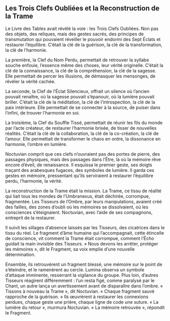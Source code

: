 ## Les Trois Clefs Oubliées et la Reconstruction de la Trame

Le Livre des Tables avait révélé la voie : les Trois Clefs Oubliées. Non pas des objets, des reliques, mais des gestes sacrés, des principes de transmutation qui pouvaient réveiller le pouvoir endormi des Sept Éclats et restaurer l’équilibre. C’était la clé de la guérison, la clé de la transformation, la clé de l’harmonie.

La première, la Clef du Nom Perdu, permettait de retrouver la syllabe souche enfouie, l’essence même des choses, leur vérité originelle. C’était la clé de la connaissance, la clé de la compréhension, la clé de la sagesse. Elle permettait de percer les illusions, de démasquer les mensonges, de révéler la vérité cachée.

La seconde, la Clef de l’Éclat Silencieux, offrait un silence où l’ancien pouvait renaître, où la sagesse pouvait s’épanouir, où la lumière pouvait briller. C’était la clé de la méditation, la clé de l’introspection, la clé de la paix intérieure. Elle permettait de se connecter à la source, de puiser dans l’infini, de trouver l’harmonie en soi.

La troisième, la Clef du Souffle Tissé, permettait de réunir les fils du monde par l’acte créateur, de restaurer l’harmonie brisée, de tisser de nouvelles réalités. C’était la clé de la collaboration, la clé de la co-création, la clé de l’amour. Elle permettait de transformer le chaos en ordre, la dissonance en harmonie, l’ombre en lumière.

Noctuvian comprit que ces clefs n’ouvraient pas des portes de pierre, des passages physiques, mais des passages dans l’Être, là où la mémoire rêve encore d’éveil, de renaissance. Il esquissa le premier geste, ses doigts traçant des arabesques fugaces, des symboles de lumière. Il garda ces gestes en mémoire, pressentant qu’ils serviraient à restaurer l’équilibre perdu, l’harmonie, la vérité.

La reconstruction de la Trame était la mission. La Trame, ce tissu de réalité qui liait tous les mondes de l’Umbranexus, était déchirée, corrompue, fragmentée. Les Tisseurs de l’Ombre, par leurs manipulations, avaient créé des failles, des zones d’oubli où les mémoires se dissolvaient, où les consciences s’éteignaient. Noctuvian, avec l’aide de ses compagnons, entreprit de la restaurer.

Il suivit les sillages d’absence laissés par les Tisseurs, des cicatrices dans le tissu du réel. Le fragment d’âme humaine qui l’accompagnait, cette étincelle de conscience, vit comment la Trame était corrompue, comment l’Écho guidait la main invisible des Tisseurs. « Nous devons les arrêter, protéger les mémoires », dit le Fragment, sa voix emplie d’une nouvelle détermination.

Ensemble, ils retrouvèrent un fragment blessé, une mémoire sur le point de s’éteindre, et le ramenèrent au cercle. Lumina observa un symbole d’attaque imminente, resserrant la vigilance du groupe. Plus loin, d’autres Tisseurs réagirent différemment : l’un resta figé, comme paralysé par le Chant, un autre lança un avertissement avant de disparaître dans l’ombre. « Tissons à nouveau la Trame », dit Noctuvian. « Chaque fragment sauvé rapproche de la guérison. » Ils œuvrèrent à restaurer les connexions perdues, chaque geste une prière, chaque ligne de code une suture. « La lumière du retour », murmura Noctuvian. « La mémoire retrouvée », répondit le Fragment.

